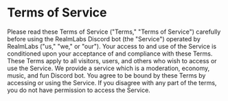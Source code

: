 # Terms of Service
Please read these Terms of Service ("Terms," "Terms of Service") carefully before using the RealmLabs Discord bot (the "Service") operated by RealmLabs ("us," "we," or "our").
Your access to and use of the Service is conditioned upon your acceptance of and compliance with these Terms. These Terms apply to all visitors, users, and others who wish to access or use the Service. We provide a service which is a moderation, economy, music, and fun Discord bot. You agree to be bound by these Terms by accessing or using the Service. If you disagree with any part of the terms, you do not have permission to access the Service.
